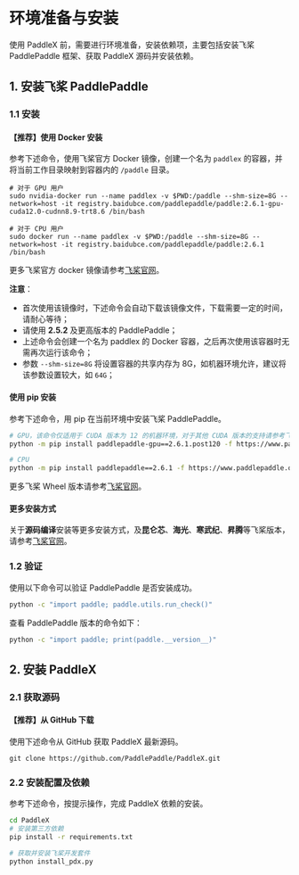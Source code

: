 # 环境准备与安装

使用 PaddleX 前，需要进行环境准备，安装依赖项，主要包括安装飞桨 PaddlePaddle 框架、获取 PaddleX 源码并安装依赖。

## 1. 安装飞桨 PaddlePaddle

### 1.1 安装

#### 【推荐】使用 Docker 安装

参考下述命令，使用飞桨官方 Docker 镜像，创建一个名为 `paddlex` 的容器，并将当前工作目录映射到容器内的 `/paddle` 目录。

```shell
# 对于 GPU 用户
sudo nvidia-docker run --name paddlex -v $PWD:/paddle --shm-size=8G --network=host -it registry.baidubce.com/paddlepaddle/paddle:2.6.1-gpu-cuda12.0-cudnn8.9-trt8.6 /bin/bash

# 对于 CPU 用户
sudo docker run --name paddlex -v $PWD:/paddle --shm-size=8G --network=host -it registry.baidubce.com/paddlepaddle/paddle:2.6.1 /bin/bash
```

更多飞桨官方 docker 镜像请参考[飞桨官网](https://www.paddlepaddle.org.cn/install/quick?docurl=/documentation/docs/zh/install/docker/linux-docker.html)。

**注意**：
* 首次使用该镜像时，下述命令会自动下载该镜像文件，下载需要一定的时间，请耐心等待；
* 请使用 **2.5.2** 及更高版本的 PaddlePaddle；
* 上述命令会创建一个名为 paddlex 的 Docker 容器，之后再次使用该容器时无需再次运行该命令；
* 参数 `--shm-size=8G` 将设置容器的共享内存为 8G，如机器环境允许，建议将该参数设置较大，如 `64G`；

#### 使用 pip 安装

参考下述命令，用 pip 在当前环境中安装飞桨 PaddlePaddle。

<!-- 这里需要指定 paddle3.0 版本 -->
```bash
# GPU，该命令仅适用于 CUDA 版本为 12 的机器环境，对于其他 CUDA 版本的支持请参考飞桨官网
python -m pip install paddlepaddle-gpu==2.6.1.post120 -f https://www.paddlepaddle.org.cn/whl/linux/mkl/avx/stable.html

# CPU
python -m pip install paddlepaddle==2.6.1 -f https://www.paddlepaddle.org.cn/whl/linux/mkl/avx/stable.html
```

更多飞桨 Wheel 版本请参考[飞桨官网](https://www.paddlepaddle.org.cn/install/quick?docurl=/documentation/docs/zh/install/pip/linux-pip.html)。

#### 更多安装方式

<!-- 这里需要指定内多硬件安装的文档 -->
关于**源码编译**安装等更多安装方式，及**昆仑芯**、**海光**、**寒武纪**、**昇腾**等飞桨版本，请参考[飞桨官网](https://www.paddlepaddle.org.cn/install/quick?docurl=undefined)。


### 1.2 验证

使用以下命令可以验证 PaddlePaddle 是否安装成功。

```bash
python -c "import paddle; paddle.utils.run_check()"
```

查看 PaddlePaddle 版本的命令如下：

```bash
python -c "import paddle; print(paddle.__version__)"
```

<!-- 这里需要指明输出什么内容则表示正确 -->


## 2. 安装 PaddleX

### 2.1 获取源码

#### 【推荐】从 GitHub 下载

使用下述命令从 GitHub 获取 PaddleX 最新源码。

```shell
git clone https://github.com/PaddlePaddle/PaddleX.git
```

<!-- #### 从 Gitee 下载

如果访问 GitHub 网速较慢，可以从 Gitee 下载（Gitee 源码每日同步），命令如下：

```shell
git clone https://gitee.com/paddlepaddle/PaddleX.git
``` -->

### 2.2 安装配置及依赖

参考下述命令，按提示操作，完成 PaddleX 依赖的安装。

<!-- 这里需要指明安装成功的状态 -->
```bash
cd PaddleX
# 安装第三方依赖
pip install -r requirements.txt

# 获取并安装飞桨开发套件
python install_pdx.py
```
